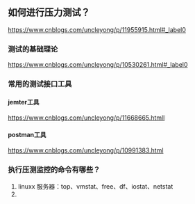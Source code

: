 ## 如何进行压力测试？

https://www.cnblogs.com/uncleyong/p/11955915.html#_label0

### 测试的基础理论
https://www.cnblogs.com/uncleyong/p/10530261.html#_label0


### 常用的测试接口工具
#### jemter工具
https://www.cnblogs.com/uncleyong/p/11668665.htmll
#### postman工具
https://www.cnblogs.com/uncleyong/p/10991383.html


### 执行压测监控的命令有哪些？
1. linuxx 服务器：top、vmstat、free、df、iostat、netstat
2. 